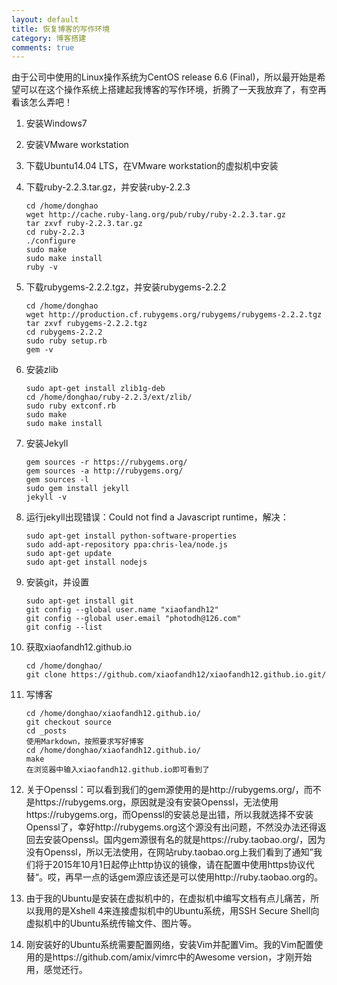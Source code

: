 ```yaml
---
layout: default
title: 恢复博客的写作环境
category: 博客搭建
comments: true
---
```


由于公司中使用的Linux操作系统为CentOS release 6.6 (Final)，所以最开始是希望可以在这个操作系统上搭建起我博客的写作环境，折腾了一天我放弃了，有空再看该怎么弄吧！

1. 安装Windows7

2. 安装VMware workstation

3. 下载Ubuntu14.04 LTS，在VMware workstation的虚拟机中安装

4. 下载ruby-2.2.3.tar.gz，并安装ruby-2.2.3

    ```
    cd /home/donghao
    wget http://cache.ruby-lang.org/pub/ruby/ruby-2.2.3.tar.gz
    tar zxvf ruby-2.2.3.tar.gz
    cd ruby-2.2.3
    ./configure
    sudo make
    sudo make install
    ruby -v
    ```

5. 下载rubygems-2.2.2.tgz，并安装rubygems-2.2.2

    ```
    cd /home/donghao
    wget http://production.cf.rubygems.org/rubygems/rubygems-2.2.2.tgz
    tar zxvf rubygems-2.2.2.tgz
    cd rubygems-2.2.2
    sudo ruby setup.rb
    gem -v
    ```

6. 安装zlib

    ```
    sudo apt-get install zlib1g-deb
    cd /home/donghao/ruby-2.2.3/ext/zlib/
    sudo ruby extconf.rb
    sudo make
    sudo make install
    ```

7. 安装Jekyll

    ```
    gem sources -r https://rubygems.org/
    gem sources -a http://rubygems.org/
    gem sources -l
    sudo gem install jekyll
    jekyll -v
    ```

8. 运行jekyll出现错误：Could not find a Javascript runtime，解决：

    ```
    sudo apt-get install python-software-properties
    sudo add-apt-repository ppa:chris-lea/node.js
    sudo apt-get update
    sudo apt-get install nodejs
    ```

9. 安装git，并设置

    ```
    sudo apt-get install git
    git config --global user.name "xiaofandh12"
    git config --global user.email "photodh@126.com"
    git config --list
    ```

10. 获取xiaofandh12.github.io

    ```
    cd /home/donghao/
    git clone https://github.com/xiaofandh12/xiaofandh12.github.io.git/
    ```

11. 写博客

    ```
    cd /home/donghao/xiaofandh12.github.io/
    git checkout source
    cd _posts
    使用Markdown，按照要求写好博客
    cd /home/donghao/xiaofandh12.github.io/
    make
    在浏览器中输入xiaofandh12.github.io即可看到了
    ```

12. 关于Openssl：可以看到我们的gem源使用的是http://rubygems.org/，而不是https://rubygems.org，原因就是没有安装Openssl，无法使用https://rubygems.org，而Openssl的安装总是出错，所以我就选择不安装Openssl了，幸好http://rubygems.org这个源没有出问题，不然没办法还得返回去安装Openssl。国内gem源很有名的就是https://ruby.taobao.org/，因为没有Openssl，所以无法使用，在网站ruby.taobao.org上我们看到了通知”我们将于2015年10月1日起停止http协议的镜像，请在配置中使用https协议代替“。哎，再早一点的话gem源应该还是可以使用http://ruby.taobao.org的。

13. 由于我的Ubuntu是安装在虚拟机中的，在虚拟机中编写文档有点儿痛苦，所以我用的是Xshell 4来连接虚拟机中的Ubuntu系统，用SSH Secure Shell向虚拟机中的Ubuntu系统传输文件、图片等。

14. 刚安装好的Ubuntu系统需要配置网络，安装Vim并配置Vim。我的Vim配置使用的是https://github.com/amix/vimrc中的Awesome version，才刚开始用，感觉还行。
